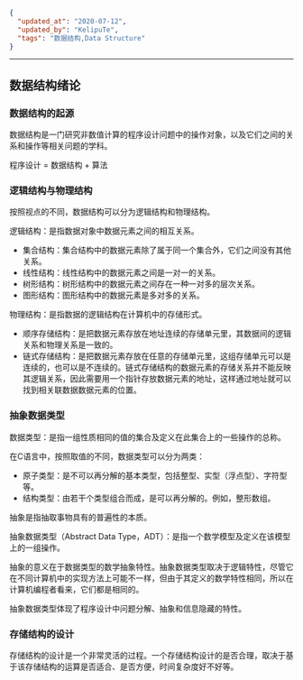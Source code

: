 ```json
{
  "updated_at": "2020-07-12",
  "updated_by": "KelipuTe",
  "tags": "数据结构,Data Structure"
}
```

---

## 数据结构绪论

### 数据结构的起源

数据结构是一门研究非数值计算的程序设计问题中的操作对象，以及它们之间的关系和操作等相关问题的学科。

程序设计 = 数据结构 + 算法

### 逻辑结构与物理结构

按照视点的不同，数据结构可以分为逻辑结构和物理结构。

逻辑结构：是指数据对象中数据元素之间的相互关系。

- 集合结构：集合结构中的数据元素除了属于同一个集合外，它们之间没有其他关系。
- 线性结构：线性结构中的数据元素之间是一对一的关系。
- 树形结构：树形结构中的数据元素之间存在一种一对多的层次关系。
- 图形结构：图形结构中的数据元素是多对多的关系。

物理结构：是指数据的逻辑结构在计算机中的存储形式。

- 顺序存储结构：是把数据元素存放在地址连续的存储单元里，其数据间的逻辑关系和物理关系是一致的。
- 链式存储结构：是把数据元素存放在任意的存储单元里，这组存储单元可以是连续的，也可以是不连续的。链式存储结构的数据元素的存储关系并不能反映其逻辑关系，因此需要用一个指针存放数据元素的地址，这样通过地址就可以找到相关联数据数据元素的位置。

### 抽象数据类型

数据类型：是指一组性质相同的值的集合及定义在此集合上的一些操作的总称。

在C语言中，按照取值的不同，数据类型可以分为两类：

- 原子类型：是不可以再分解的基本类型，包括整型、实型（浮点型）、字符型等。
- 结构类型：由若干个类型组合而成，是可以再分解的。例如，整形数组。

抽象是指抽取事物具有的普遍性的本质。

抽象数据类型（Abstract Data Type，ADT）：是指一个数学模型及定义在该模型上的一组操作。

抽象的意义在于数据类型的数学抽象特性。抽象数据类型取决于逻辑特性，尽管它在不同计算机中的实现方法上可能不一样，但由于其定义的数学特性相同，所以在计算机编程者看来，它们都是相同的。

抽象数据类型体现了程序设计中问题分解、抽象和信息隐藏的特性。

### 存储结构的设计

存储结构的设计是一个非常灵活的过程。一个存储结构设计的是否合理，取决于基于该存储结构的运算是否适合、是否方便，时间复杂度好不好等。
